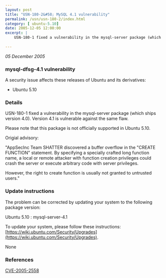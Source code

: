 ```yaml
---
layout: post
title: "USN-180-2&#58; MySQL 4.1 vulnerability"
permalink: /usn/usn-180-2/index.html
category: [ ubuntu-5.10]
date: 2005-12-05 12:00:00
excerpt: |
    USN-180-1 fixed a vulnerability in the mysql-server package (which ships version 4.0). Version 4.1 is vulnerable against the same flaw.
    
--- 
```

 
 

*05 December 2005*

### mysql-dfsg-4.1 vulnerability

A security issue affects these releases of Ubuntu and its derivatives:

* Ubuntu 5.10

### Details

USN-180-1 fixed a vulnerability in the mysql-server package (which ships version 4.0). Version 4.1 is vulnerable against the same flaw.

Please note that this package is not officially supported in Ubuntu 5.10.

Origial advisory:

 &quot;AppSecInc Team SHATTER discovered a buffer overflow in the &quot;CREATE FUNCTION&quot; statement. By specifying a specially crafted long function name, a local or remote attacker with function creation privileges could crash the server or execute arbitrary code with server privileges.

 However, the right to create function is usually not granted to untrusted users.&quot;

### Update instructions

The problem can be corrected by updating your system to the following package version:

Ubuntu 5.10
 : mysql-server-4.1 

To update your system, please follow these instructions: [https://wiki.ubuntu.com/Security/Upgrades](https://wiki.ubuntu.com/Security/Upgrades).

None

### References

 
 [CVE-2005-2558](http://people.ubuntu.com/~ubuntu-security/cve/CVE-2005-2558)
 

